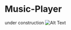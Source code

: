 # Music-Player

under construction 
![Alt Text](https://media.giphy.com/media/vFKqnCdLPNOKc/giphy.gif](https://i.giphy.com/media/v1.Y2lkPTc5MGI3NjExMW50eTJrc285bTdsdDl1YnltdnF6Y3VxbWNzMWY0am9nMHBzenUwMyZlcD12MV9pbnRlcm5hbF9naWZfYnlfaWQmY3Q9Zw/g4nHG6pBP525q/giphy.gif))
